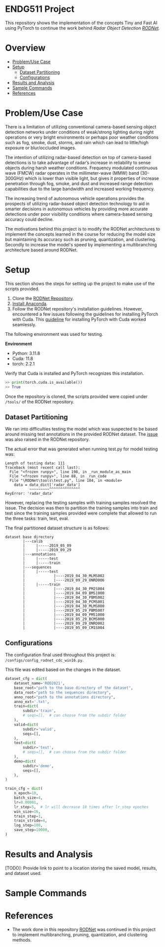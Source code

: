 # ENDG511 Project

This repository shows the implementation of the concepts Tiny and Fast AI using
PyTorch to continue the work behind *Radar Object Detection [RODNet](https://github.com/yizhou-wang/RODNet).*

# Overview

- [Problem/Use Case](#problemuse-case)
- [Setup](#setup)
    - [Dataset Partitioning](#dataset-partitioning)
    - [Configurations](#configurations)
- [Results and Analysis](#results-and-analysis)
- [Sample Commands](#sample-commands)
- [References](#references)

# Problem/Use Case

There is a limitation of utilizing conventional camera-based sensing object detection networks under conditions of weak/strong lighting during night operations or very bright environments or perhaps poor weather conditions such as fog, smoke, dust, storms, and rain which can lead to little/high exposure or blur/occluded images.

The intention of utilizing radar-based detection on top of camera-based detections is to take advantage of radar’s increase in reliability to sense objects during harsh weather conditions. Frequency modulated continuous wave (FMCW) radar operates in the millimeter-wave (MMW) band (30-300GHz) which is lower than visible light, but gives it properties of increase penetration through fog, smoke, and dust and increased range detection capabilities due to the large bandwidth and increased working frequency.

The increasing trend of autonomous vehicle operations provides the prospects of utilizing radar-based object detection technology to aid in smarter decisions in autonomous vehicles by providing more accurate detections under poor visibility conditions where camera-based sensing accuracy could decline. 

The motivations behind this project is to modify the RODNet architectures to implement the concepts learned in the course for reducing the model size but maintaining its accuracy such as pruning, quantization, and clustering. Secondly to increase the model's speed by implementing a multibranching architecture based around RODNet.  

# Setup

This section shows the steps for setting up the project to make use of the scripts provided.

1) Clone the [RODNet Repository](https://github.com/yizhou-wang/RODNet). 
2) [Install Anaconda](https://docs.anaconda.com/free/anaconda/install/index.html).
3) Follow the RODNet repository's installation guidelines. However, encountered a few issues following the guidelines for installing PyTorch with Cuda. This [guideline](https://medium.com/@harunijaz/a-step-by-step-guide-to-installing-cuda-with-pytorch-in-conda-on-windows-verifying-via-console-9ba4cd5ccbef) for installing PyTorch with Cuda worked seamlessly.
 
The following environment was used for testing. 

**Environment**

* Python: 3.11.8
* Cuda: 11.8
* torch: 2.2.1

Verify that Cuda is installed and PyTorch recognizes this installation.

```python
>> print(torch.cuda.is_available())
>> True
```

Once the repository is cloned, the scripts provided were copied under `/tools/` of the RODNet repository.

## Dataset Partitioning

We ran into difficulties testing the model which was suspected to be based around missing test annotations in the provided RODNet dataset. The [issue](https://github.com/yizhou-wang/RODNet/issues/78) was also raised in the RODNet repository.

The actual error that was generated when running test.py for model testing was:

```shell
Length of testing data: 111
Traceback (most recent call last):
  File "<frozen runpy>", line 198, in _run_module_as_main
  File "<frozen runpy>", line 88, in _run_code
  File "\RODNet\tools\test.py", line 184, in <module>
    data = data_dict['radar_data']
           ~~~~~~~~~^^^^^^^^^^^^^^
KeyError: 'radar_data'
```

However, replacing the testing samples with training samples resolved the issue. The decision was then to partition the training samples into train and test since the training samples provided were complete that allowed to run the three tasks: train, test, eval.

The final partitioned dataset structure is as follows:

```shell
dataset base directory
        |---calib
        |     |-----2019_05_09
        |     |-----2019_09_29
        |---annotations
        |     |-----test
        |     |-----train
        |---sequences
        |     |-----test
        |             |----2019_04_30_MLMS002
        |             |----2019_09_29_ONRD006
        |     |-----train
        |             |----2019_04_30_PM2S004
        |             |----2019_04_09_BMS1000
        |             |----2019_04_30_PBMS002
        |             |----2019_04_30_PCMS001
        |             |----2019_04_30_MLMS000
        |             |----2019_05_29_PBMS007
        |             |----2019_04_09_PMS1000
        |             |----2019_05_29_BCMS000
        |             |----2019_09_29_ONRD002
        |             |----2019_05_09_CM1S004
```

## Configurations

The configuration final used throughout this project is: `/configs/config_rodnet_cdc_win16.py`.

This file was edited based on the changes in the dataset.

```python
dataset_cfg = dict(
    dataset_name='ROD2021',
    base_root="path to the base directory of the dataset",
    data_root="path to the sequences directory",
    anno_root="path to the annotations directory",
    anno_ext='.txt',
    train=dict(
        subdir='train',
        # seqs=[],  # can choose from the subdir folder
    ),
    valid=dict(
        subdir='valid',
        seqs=[],
    ),
    test=dict(
        subdir='test',
        # seqs=[],  # can choose from the subdir folder
    ),
    demo=dict(
        subdir='demo',
        seqs=[],
    ),
)
```

```python
train_cfg = dict(
    n_epoch=10,
    batch_size=4,
    lr=0.00001,
    lr_step=5,  # lr will decrease 10 times after lr_step epoches
    win_size=16,
    train_step=1,
    train_stride=4,
    log_step=100,
    save_step=10000,
)
```

# Results and Analysis

[TODO]: Provide link to point to a location storing the saved model, results, and dataset used.


# Sample Commands


# References

* The work done in this repository [RODNet](https://github.com/yizhou-wang/RODNet/tree/master) was continued in this project to implement multibranching, pruning, quantization, and clustering methods.